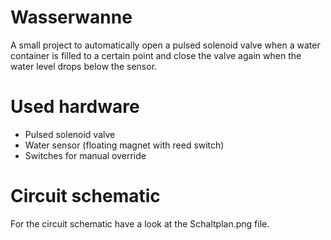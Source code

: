 # Wasserwanne
A small project to automatically open a pulsed solenoid valve when a water container is filled to a certain point and close the valve again
when the water level drops below the sensor.

# Used hardware
- Pulsed solenoid valve
- Water sensor (floating magnet with reed switch)
- Switches for manual override

# Circuit schematic
For the circuit schematic have a look at the Schaltplan.png file.
